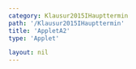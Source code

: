 ```yaml
---
category: Klausur2015IHaupttermin
path: '/Klausur2015IHaupttermin'
title: 'AppletA2'
type: 'Applet'

layout: nil
---
```

<script type="text/javascript" src="https://cdnjs.cloudflare.com/ajax/libs/jsxgraph/0.99.7/jsxgraphcore.js"></script>
<link type="text/css" href="https://cdnjs.cloudflare.com/ajax/libs/jsxgraph/0.99.6/jsxgraph.css"><link rel="stylesheet" type="text/css" href="//cdnjs.cloudflare.com/ajax/libs/jsxgraph/0.99.7/jsxgraph.css" />
<div id="0bda97f0-45bc-4afd-9a97-3e47ae40269b" class="jxgbox" style="width:500px; height:500px">
<script type="text/javascript">
(function(){
 var board = JXG.JSXGraph.initBoard('0bda97f0-45bc-4afd-9a97-3e47ae40269b', {
                boundingbox: [-15, 15, 15, -15],
                axis: true
                
            });
var phi = board.create('slider', [[1,8], [7,8], [0, 54, 90]], {name:'&phi;'});
             
var A = board.create('point', [function() { return 2*Math.sin(phi.Value() * Math.PI/180)-4; },
      function() { return 3*Math.sin(phi.Value() * Math.PI/180)-1; }], {visible:true, name:'A'});
var B = board.create('point', [-2,-3], {fixed:true, color:'green'});
var D = board.create('point', [2,3], {name:'D', fixed:true, color:'green'});
var C = board.create('point', [function() { return -2*Math.sin(phi.Value() * Math.PI/180)+4; },
      function() { return -3*Math.sin(phi.Value() * Math.PI/180)+1; }], {visible:true, name:'C'});

var AD = board.create('line', [A,D], {straightFirst:false, straightLast:false});
var AB = board.create('line', [A,B], {straightFirst:false, straightLast:false});
var CB = board.create('line', [C,B], {straightFirst:false, straightLast:false});
var CD = board.create('line', [C,D], {straightFirst:false, straightLast:false});
var O = board.create('point', [0,0], {visible:false});
var CD = board.create('line', [O,A], {straightFirst:false, straightLast:false, lastArrow:true, color:'green', strokewidth:3});

var f = x=> 3/2*x+5;
board.create('functiongraph', [f]);
board.create('text', [-10,10,'M I 2015 HT A 2'], {fontsize: 18});

board.create('text', [5,10, function(){return 'A('+Math.round(100*A.X())/100+'/'+Math.round(100*A.Y())/100+')'}], {fontsize:18});


})();
  
  </script>
  </div>
